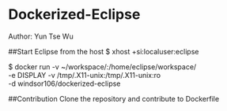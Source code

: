# Dockerized-Eclipse
Author: Yun Tse Wu

##Start Eclipse from the host
$ xhost +si:localuser:eclipse

$ docker run -v ~/workspace/:/home/eclipse/workspace/ \
-e DISPLAY -v /tmp/.X11-unix:/tmp/.X11-unix:ro \
-d windsor106/dockerized-eclipse


##Contribution
Clone the repository and contribute to Dockerfile

